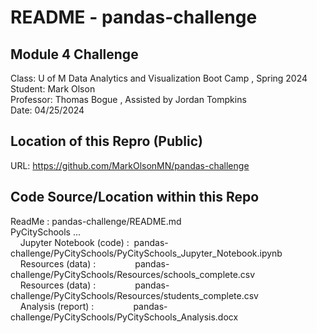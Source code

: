# README - pandas-challenge  

## Module 4 Challenge  
Class:      U of M Data Analytics and Visualization Boot Camp , Spring 2024  
Student:    Mark Olson  
Professor:  Thomas Bogue  ,  Assisted by Jordan Tompkins  
Date:       04/25/2024  

## Location of this Repro (Public)  
URL:        https://github.com/MarkOlsonMN/pandas-challenge  

## Code Source/Location within this Repo  
ReadMe :    pandas-challenge/README.md  
PyCitySchools ...  
&nbsp;&nbsp;&nbsp;&nbsp;Jupyter Notebook (code) :&nbsp;&nbsp;pandas-challenge/PyCitySchools/PyCitySchools_Jupyter_Notebook.ipynb  
&nbsp;&nbsp;&nbsp;&nbsp;Resources (data) :        &nbsp;&nbsp;&nbsp;&nbsp;&nbsp;&nbsp;&nbsp;&nbsp;&nbsp;&nbsp;&nbsp;&nbsp;&nbsp;&nbsp;&nbsp;pandas-challenge/PyCitySchools/Resources/schools_complete.csv  
&nbsp;&nbsp;&nbsp;&nbsp;Resources (data) :        &nbsp;&nbsp;&nbsp;&nbsp;&nbsp;&nbsp;&nbsp;&nbsp;&nbsp;&nbsp;&nbsp;&nbsp;&nbsp;&nbsp;&nbsp;pandas-challenge/PyCitySchools/Resources/students_complete.csv  
&nbsp;&nbsp;&nbsp;&nbsp;Analysis (report) :       &nbsp;&nbsp;&nbsp;&nbsp;&nbsp;&nbsp;&nbsp;&nbsp;&nbsp;&nbsp;&nbsp;&nbsp;&nbsp;&nbsp;&nbsp;pandas-challenge/PyCitySchools/PyCitySchools_Analysis.docx  
